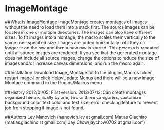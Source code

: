 ImageMontage
=========
##What is ImageMontage
ImageMontage creates montages of images without the need to load them into a stack first. The source images can be located in one or multiple directories. The images can also have different sizes. To fit images into a montage, the macro scales them vertically to the same user-specified size. Images are added horizontally until they no longer fit on the row and then a new row is started. This process is repeated until all source images are rendered. If you see that the generated montage does not include all source images, change the options to reduce the size of images and/or increase canvas dimensions, and run the macro again.


##Installation
Download Image_Montage.txt to the plugins/Macros folder, restart ImageJ or click Help>Update Menus and there will be a new Image Montage command in the Plugins/Macros menu.

##History
2012/01/05: First version.
2013/07/13: Can create montages organized hierarchically by one, two or three categories; customize background color, text color and text size; error checking feature to prevent job from stopping if image is not found.

##Authors
Lev Manovich (manovich.lev at gmail.com)
Matias Giachino (matias.giachino at gmail.com)
Jay Chow(jaychow0702 at gmail.com)